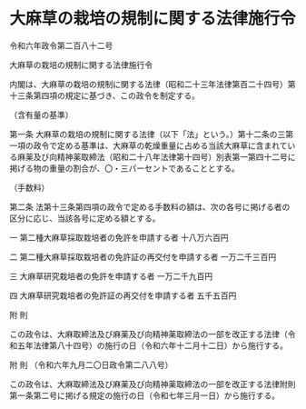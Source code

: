# 大麻草の栽培の規制に関する法律施行令

令和六年政令第二百八十二号

大麻草の栽培の規制に関する法律施行令

内閣は、大麻草の栽培の規制に関する法律（昭和二十三年法律第百二十四号）第十三条第四項の規定に基づき、この政令を制定する。

（含有量の基準）

第一条 大麻草の栽培の規制に関する法律（以下「法」という。）第十二条の三第一項の政令で定める基準は、大麻草の乾燥重量に占める当該大麻草に含まれている麻薬及び向精神薬取締法（昭和二十八年法律第十四号）別表第一第四十二号に掲げる物の重量の割合が、〇・三パーセントであることとする。

（手数料）

第二条 法第十三条第四項の政令で定める手数料の額は、次の各号に掲げる者の区分に応じ、当該各号に定める額とする。

一 第二種大麻草採取栽培者の免許を申請する者 十八万六百円

二 第二種大麻草採取栽培者の免許証の再交付を申請する者 一万二千三百円

三 大麻草研究栽培者の免許を申請する者 一万二千九百円

四 大麻草研究栽培者の免許証の再交付を申請する者 五千五百円

附 則

この政令は、大麻取締法及び麻薬及び向精神薬取締法の一部を改正する法律（令和五年法律第八十四号）の施行の日（令和六年十二月十二日）から施行する。

附 則 （令和六年九月二〇日政令第二八八号）

この政令は、大麻取締法及び麻薬及び向精神薬取締法の一部を改正する法律附則第一条第二号に掲げる規定の施行の日（令和七年三月一日）から施行する。
